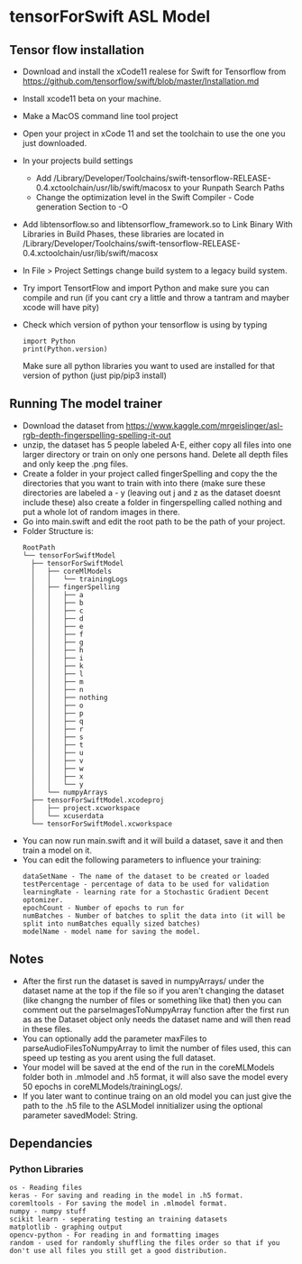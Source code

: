 # tensorForSwift ASL Model


## Tensor flow installation

- Download and install the xCode11 realese for Swift for Tensorflow from https://github.com/tensorflow/swift/blob/master/Installation.md
- Install xcode11 beta on your machine.
- Make a MacOS command line tool project
- Open your project in xCode 11 and set the toolchain to use the one you just downloaded.
- In your projects build settings 
  - Add /Library/Developer/Toolchains/swift-tensorflow-RELEASE-0.4.xctoolchain/usr/lib/swift/macosx to your Runpath Search Paths
  - Change the optimization level in the Swift Compiler - Code generation Section to -O
- Add libtensorflow.so and libtensorflow_framework.so to Link Binary With Libraries in Build Phases, these libraries are located in /Library/Developer/Toolchains/swift-tensorflow-RELEASE-0.4.xctoolchain/usr/lib/swift/macosx
- In File > Project Settings change build system to a legacy build system.

- Try import TensortFlow and import Python and make sure you can compile and run (if you cant cry a little and throw a tantram and mayber xcode will have pity)
- Check which version of python your tensorflow is using by typing 
  ```
  import Python
  print(Python.version)
  ```
  Make sure all python libraries you want to used are installed for that version of python (just pip/pip3 install)

## Running The model trainer

- Download the dataset from https://www.kaggle.com/mrgeislinger/asl-rgb-depth-fingerspelling-spelling-it-out
- unzip, the dataset has 5 people labeled A-E, either copy all files into one larger directory or train on only one persons hand. Delete all depth files and only keep the .png files.
- Create a folder in your project called fingerSpelling and copy the the directories that you want to train with into there (make sure these directories are labeled a - y (leaving out j and z as the dataset doesnt include these) also create a folder in fingerspelling called nothing and put a whole lot of random images in there. 
- Go into main.swift and edit the root path to be the path of your project.
- Folder Structure is:
  ```
  RootPath
  └── tensorForSwiftModel
    ├── tensorForSwiftModel
    │   ├── coreMlModels
    │   │   └── trainingLogs
    │   ├── fingerSpelling
    │   │   ├── a
    │   │   ├── b
    │   │   ├── c
    │   │   ├── d
    │   │   ├── e
    │   │   ├── f
    │   │   ├── g
    │   │   ├── h
    │   │   ├── i
    │   │   ├── k
    │   │   ├── l
    │   │   ├── m
    │   │   ├── n
    │   │   ├── nothing
    │   │   ├── o
    │   │   ├── p
    │   │   ├── q
    │   │   ├── r
    │   │   ├── s
    │   │   ├── t
    │   │   ├── u
    │   │   ├── v
    │   │   ├── w
    │   │   ├── x
    │   │   └── y
    │   └── numpyArrays
    ├── tensorForSwiftModel.xcodeproj
    │   ├── project.xcworkspace
    │   └── xcuserdata
    └── tensorForSwiftModel.xcworkspace
  ```
- You can now run main.swift and it will build a dataset, save it and then train a model on it.
- You can edit the following parameters to influence your training:
  ```
  dataSetName - The name of the dataset to be created or loaded
  testPercentage - percentage of data to be used for validation
  learningRate - learning rate for a Stochastic Gradient Decent optomizer.
  epochCount - Number of epochs to run for
  numBatches - Number of batches to split the data into (it will be split into numBatches equally sized batches)
  modelName - model name for saving the model.
  ```

## Notes
- After the first run the dataset is saved in numpyArrays/ under the dataset name at the top if the file so if you aren't changing the dataset (like changng the number of files or something like that) then you can comment out the parseImagesToNumpyArray function after the first run as as the Dataset object only needs the dataset name and will then read in these files.
- You can optionally add the parameter maxFiles to parseAudioFilesToNumpyArray to limit the number of files used, this can speed up testing as you arent using the full dataset.
- Your model will be saved at the end of the run in the coreMLModels folder both in .mlmodel and .h5 format, it will also save the model every 50 epochs in coreMLModels/trainingLogs/.
- If you later want to continue traing on an old model you can just give the path to the .h5 file to the ASLModel innitializer using the optional parameter savedModel: String.

## Dependancies
### Python Libraries 
```
os - Reading files
keras - For saving and reading in the model in .h5 format.
coremltools - For saving the model in .mlmodel format.
numpy - numpy stuff
scikit learn - seperating testing an training datasets
matplotlib - graphing output
opencv-python - For reading in and formatting images
random - used for randomly shuffling the files order so that if you don't use all files you still get a good distribution.
```
